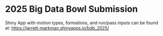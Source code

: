 # 2025 Big Data Bowl Submission

Shiny App with motion types, formations, and run/pass inputs can be found at: https://jarrett-markman.shinyapps.io/bdb_2025/
